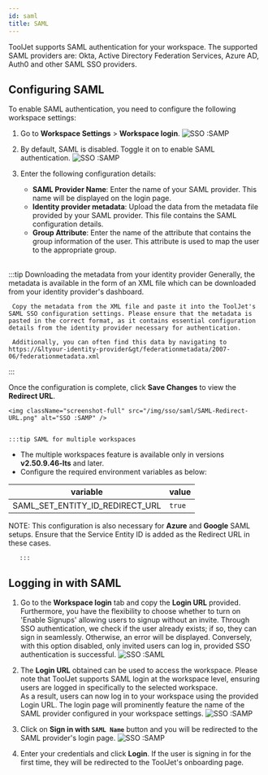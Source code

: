 ```yaml
---
id: saml
title: SAML
---
```


ToolJet supports SAML authentication for your workspace. The supported SAML providers are: Okta, Active Directory Federation Services, Azure AD, Auth0 and other SAML SSO providers.

<div style={{paddingTop:'24px'}}>

## Configuring SAML

To enable SAML authentication, you need to configure the following workspace settings:

1. Go to **Workspace Settings** > **Workspace login**.
    <img className="screenshot-full" src="/img/sso/saml/workspaceset-v2.png" alt="SSO :SAMP" />

2. By default, SAML is disabled. Toggle it on to enable SAML authentication.
    <img className="screenshot-full" src="/img/sso/saml/enable-v2.png" alt="SSO :SAMP" />


3. Enter the following configuration details:
    - **SAML Provider Name**: Enter the name of your SAML provider. This name will be displayed on the login page.
    - **Identity provider metadata**: Upload the data from the metadata file provided by your SAML provider. This file contains the SAML configuration details.
    - **Group Attribute**: Enter the name of the attribute that contains the group information of the user. This attribute is used to map the user to the appropriate group.

    <br/>

:::tip Downloading the metadata from your identity provider
     Generally, the metadata is available in the form of an XML file which can be downloaded from your identity provider's dashboard.

     Copy the metadata from the XML file and paste it into the ToolJet's SAML SSO configuration settings. Please ensure that the metadata is pasted in the correct format, as it contains essential configuration details from the identity provider necessary for authentication.

     Additionally, you can often find this data by navigating to https://&ltyour-identity-provider&gt/federationmetadata/2007-06/federationmetadata.xml
:::

 Once the configuration is complete, click **Save Changes** to view the **Redirect URL**.

    <img className="screenshot-full" src="/img/sso/saml/SAML-Redirect-URL.png" alt="SSO :SAMP" />


    :::tip SAML for multiple workspaces
-  The multiple workspaces feature is available only in versions **v2.50.9.46-lts** and later.
-  Configure the required environment variables as below:

| variable               | value             |
| ---------------------- | ----------------- |
| SAML_SET_ENTITY_ID_REDIRECT_URL | `true` |

NOTE: This configuration is also necessary for **Azure** and **Google** SAML setups. Ensure that the Service Entity ID is added as the Redirect URL in these cases.

       :::
</div>

<div style={{paddingTop:'24px'}}>

## Logging in with SAML

1. Go to the **Workspace login** tab and copy the **Login URL** provided. Furthermore, you have the flexibility to choose whether to turn on 'Enable Signups' allowing users to signup without an invite. Through SSO authentication, we check if the user already exists; if so, they can sign in seamlessly. Otherwise, an error will be displayed. Conversely, with this option disabled, only invited users can log in, provided SSO authentication is successful.
    <img className="screenshot-full" src="/img/sso/saml/url-v3.png" alt="SSO :SAML"/>


2. The **Login URL** obtained can be used to access the workspace. Please note that ToolJet supports SAML login at the workspace level, ensuring users are logged in specifically to the selected workspace. <br/>
    As a result, users can now log in to your workspace using the provided Login URL. The login page will prominently feature the name of the SAML provider configured in your workspace settings.
    <img className="screenshot-full" src="/img/sso/saml/login.png" alt="SSO :SAMP" />

3. Click on **Sign in with `SAML Name`** button and you will be redirected to the SAML provider's login page.
    <img className="screenshot-full" src="/img/sso/saml/auth.png" alt="SSO :SAMP" />


4. Enter your credentials and click **Login**. If the user is signing in for the first time, they will be redirected to the ToolJet's onboarding page.

</div>
